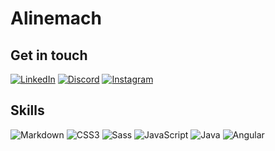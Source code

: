 # Alinemach

## Get in touch

[![LinkedIn](https://img.shields.io/badge/LinkedIn-000?style=for-the-badge&logo=linkedin&logoColor=0E76A8)](https://www.linkedin.com/in/alinemach/) [![Discord](https://img.shields.io/badge/Discord-000?style=for-the-badge&logo=discord)](https://www.discord.com/in/aline.machado/) [![Instagram](https://img.shields.io/badge/Instagram-000?style=for-the-badge&logo=instagram)](https://www.instagram.com/oficialalinemachado/)
## Skills

![Markdown](https://img.shields.io/badge/Markdown-000?style=for-the-badge&logo=markdown)  ![CSS3](https://img.shields.io/badge/CSS3-000?style=for-the-badge&logo=css3&logoColor=264CE4) ![Sass](https://img.shields.io/badge/Sass-000?style=for-the-badge&logo=sass) ![JavaScript](https://img.shields.io/badge/JavaScript-000?style=for-the-badge&logo=javascript) ![Java](https://img.shields.io/badge/Java-000?style=for-the-badge&logo=java) ![Angular](https://img.shields.io/badge/Angular-000?style=for-the-badge&logo=angular&logoColor=C3002F)